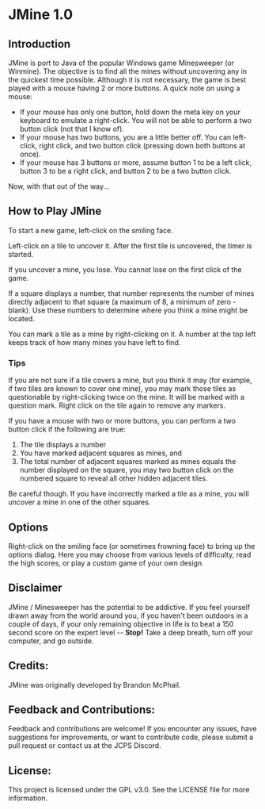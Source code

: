 # JMine 1.0

## Introduction

JMine is port to Java of the popular Windows game Minesweeper (or Winmine). The objective is to find all the mines without uncovering any in the quickest time possible. Although it is not necessary, the game is best played with a mouse having 2 or more buttons. A quick note on using a mouse:

- If your mouse has only one button, hold down the meta key on your keyboard to emulate a right-click. You will not be able to perform a two button click (not that I know of).
- If your mouse has two buttons, you are a little better off. You can left-click, right click, and two button click (pressing down both buttons at once).
- If your mouse has 3 buttons or more, assume button 1 to be a left click, button 3 to be a right click, and button 2 to be a two button click.

Now, with that out of the way...

## How to Play JMine

To start a new game, left-click on the smiling face.

Left-click on a tile to uncover it. After the first tile is uncovered, the timer is started.

If you uncover a mine, you lose. You cannot lose on the first click of the game.

If a square displays a number, that number represents the number of mines directly adjacent to that square (a maximum of 8, a minimum of zero - blank). Use these numbers to determine where you think a mine might be located.

You can mark a tile as a mine by right-clicking on it. A number at the top left keeps track of how many mines you have left to find.

### Tips

If you are not sure if a tile covers a mine, but you think it may (for example, if two tiles are known to cover one mine), you may mark those tiles as questionable by right-clicking twice on the mine. It will be marked with a question mark. Right click on the tile again to remove any markers.

If you have a mouse with two or more buttons, you can perform a two button click if the following are true:
1) The tile displays a number
1) You have marked adjacent squares as mines, and 
1) The total number of adjacent squares marked as mines equals the number displayed on the square, you may two button click on the numbered square to reveal all other hidden adjacent tiles.

Be careful though. If you have incorrectly marked a tile as a mine, you will uncover a mine in one of the other squares.

## Options

Right-click on the smiling face (or sometimes frowning face) to bring up the options dialog. Here you may choose from various levels of difficulty, read the high scores, or play a custom game of your own design.

## Disclaimer

JMine / Minesweeper has the potential to be addictive. If you feel yourself drawn away from the world around you, if you haven't been outdoors in a couple of days, if your only remaining objective in life is to beat a 150 second score on the expert level -- **Stop!** Take a deep breath, turn off your computer, and go outside.

## Credits:
JMine was originally developed by Brandon McPhail.

## Feedback and Contributions:
Feedback and contributions are welcome! If you encounter any issues, have suggestions for improvements, or want to contribute code, please submit a pull request or contact us at the JCPS Discord.

## License:
This project is licensed under the GPL v3.0. See the LICENSE file for more information.